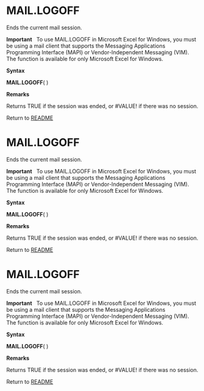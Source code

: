 # MAIL.LOGOFF

Ends the current mail session.

**Important**&nbsp;&nbsp;&nbsp;To use MAIL.LOGOFF in Microsoft Excel for
Windows, you must be using a mail client that supports the Messaging
Applications Programming Interface (MAPI) or Vendor-Independent
Messaging (VIM). The function is available for only Microsoft Excel for
Windows.

**Syntax**

**MAIL.LOGOFF**( )

**Remarks**

Returns TRUE if the session was ended, or \#VALUE\! if there was no
session.



Return to [README](README.md#M)

# MAIL.LOGOFF

Ends the current mail session.

**Important**&nbsp;&nbsp;&nbsp;To use MAIL.LOGOFF in Microsoft Excel for
Windows, you must be using a mail client that supports the Messaging
Applications Programming Interface (MAPI) or Vendor-Independent
Messaging (VIM). The function is available for only Microsoft Excel for
Windows.

**Syntax**

**MAIL.LOGOFF**( )

**Remarks**

Returns TRUE if the session was ended, or \#VALUE\! if there was no
session.



Return to [README](README.md#M)

# MAIL.LOGOFF

Ends the current mail session.

**Important**&nbsp;&nbsp;&nbsp;To use MAIL.LOGOFF in Microsoft Excel for
Windows, you must be using a mail client that supports the Messaging
Applications Programming Interface (MAPI) or Vendor-Independent
Messaging (VIM). The function is available for only Microsoft Excel for
Windows.

**Syntax**

**MAIL.LOGOFF**( )

**Remarks**

Returns TRUE if the session was ended, or \#VALUE\! if there was no
session.



Return to [README](README.md#M)

